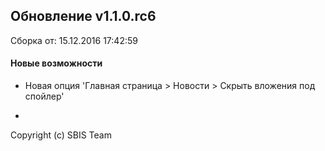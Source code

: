 ## Обновление v1.1.0.rc6

Сборка от: 15.12.2016 17:42:59

#### Новые возможности

* Новая опция 'Главная страница > Новости > Скрыть вложения под спойлер'

-

Copyright (c) SBIS Team